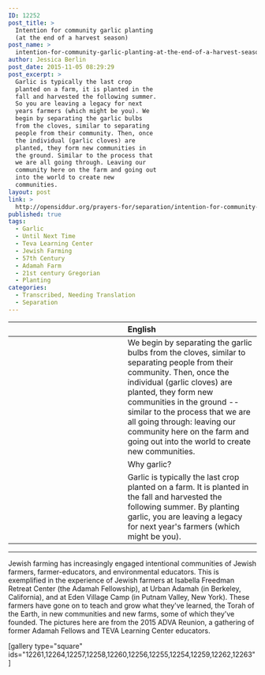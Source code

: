```yaml
---
ID: 12252
post_title: >
  Intention for community garlic planting
  (at the end of a harvest season)
post_name: >
  intention-for-community-garlic-planting-at-the-end-of-a-harvest-season
author: Jessica Berlin
post_date: 2015-11-05 08:29:29
post_excerpt: >
  Garlic is typically the last crop
  planted on a farm, it is planted in the
  fall and harvested the following summer.
  So you are leaving a legacy for next
  years farmers (which might be you). We
  begin by separating the garlic bulbs
  from the cloves, similar to separating
  people from their community. Then, once
  the individual (garlic cloves) are
  planted, they form new communities in
  the ground. Similar to the process that
  we are all going through. Leaving our
  community here on the farm and going out
  into the world to create new
  communities.
layout: post
link: >
  http://opensiddur.org/prayers-for/separation/intention-for-community-garlic-planting-at-the-end-of-a-harvest-season/
published: true
tags:
  - Garlic
  - Until Next Time
  - Teva Learning Center
  - Jewish Farming
  - 57th Century
  - Adamah Farm
  - 21st century Gregorian
  - Planting
categories:
  - Transcribed, Needing Translation
  - Separation
---
```


<table style="margin-left: auto;margin-right: auto;" class="draggable">
<thead><tr><th id="x" style="text-align: right;"></th><th style="text-align: left;">English</th></tr></thead>
<tbody>
<tr>
<td style="vertical-align:top;" width="46%">
<div class="liturgy"><span lang="he">

</span></div></td>

<td style="vertical-align:top;" width="53%"><div class="english">
We begin by separating the garlic bulbs from the cloves, 
similar to separating people from their community. 
Then, once the individual (garlic cloves) are planted, 
they form new communities in the ground -- 
similar to the process that we are all going through: 
leaving our community here on the farm 
and going out into the world to create new communities.
</div></td></tr>


<tr><td style="vertical-align:top;" width="46%">
<div class="liturgy"><span lang="he">

</span></div></td>

<td style="vertical-align:top;"><div class="english">
Why garlic?
</div></td></tr>


<tr><td style="vertical-align:top;" width="46%">
<div class="liturgy"><span lang="he">

</span></div></td>

<td style="vertical-align:top;"><div class="english">
Garlic is typically the last crop planted on a farm. 
It is planted in the fall 
and harvested the following summer. 
By planting garlic, 
you are leaving a legacy for next year's farmers 
(which might be you).
</div></td></tr>
</tbody></table>

<hr />
Jewish farming has increasingly engaged intentional communities of Jewish farmers, farmer-educators, and environmental educators. This is exemplified in the experience of Jewish farmers at Isabella Freedman Retreat Center (the Adamah Fellowship), at Urban Adamah (in Berkeley, California), and at Eden Village Camp (in Putnam Valley, New York). These farmers have gone on to teach and grow what they've learned, the Torah of the Earth, in new communities and new farms, some of which they've founded. The pictures here are from the 2015 ADVA Reunion, a gathering of former Adamah Fellows and TEVA Learning Center educators.


[gallery type="square" ids="12261,12264,12257,12258,12260,12256,12255,12254,12259,12262,12263"]